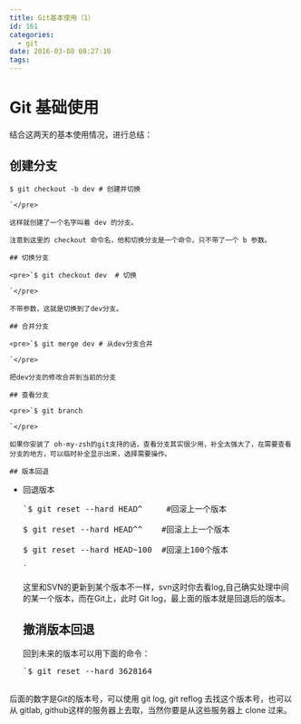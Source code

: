 ```yaml
---
title: Git基本使用（1）
id: 161
categories:
  - git
date: 2016-03-08 08:27:10
tags:
---
```


# Git 基础使用

结合这两天的基本使用情况，进行总结：

## 创建分支

    $ git checkout -b dev # 创建并切换

    `</pre>

    这样就创建了一个名字叫着 dev 的分支。

    注意到这里的 checkout 命令名，他和切换分支是一个命令，只不带了一个 b 参数。

    ## 切换分支

    <pre>`$ git checkout dev  # 切换

    `</pre>

    不带参数，这就是切换到了dev分支。

    ## 合并分支

    <pre>`$ git merge dev # 从dev分支合并

    `</pre>

    把dev分支的修改合并到当前的分支

    ## 查看分支

    <pre>`$ git branch

    `</pre>

    如果你安装了 oh-my-zsh的git支持的话，查看分支其实很少用，补全太强大了，在需要查看分支的地方，可以临时补全显示出来，选择需要操作。

    ## 版本回退

*   回退版本

    <pre>`$ git reset --hard HEAD^     #回滚上一个版本

    $ git reset --hard HEAD^^    #回滚上上一个版本

    $ git reset --hard HEAD~100  #回滚上100个版本

    `</pre>

    这里和SVN的更新到某个版本不一样，svn这时你去看log,自己确实处理中间的某一个版本，而在Git上，此时 Git log，最上面的版本就是回退后的版本。

    ## 撤消版本回退

    回到未来的版本可以用下面的命令：

    <pre>`$ git reset --hard 3628164

后面的数字是Git的版本号，可以使用 git log, git reflog 去找这个版本号，也可以从 gitlab, github这样的服务器上去取，当然你要是从这些服务器上 clone 过来。